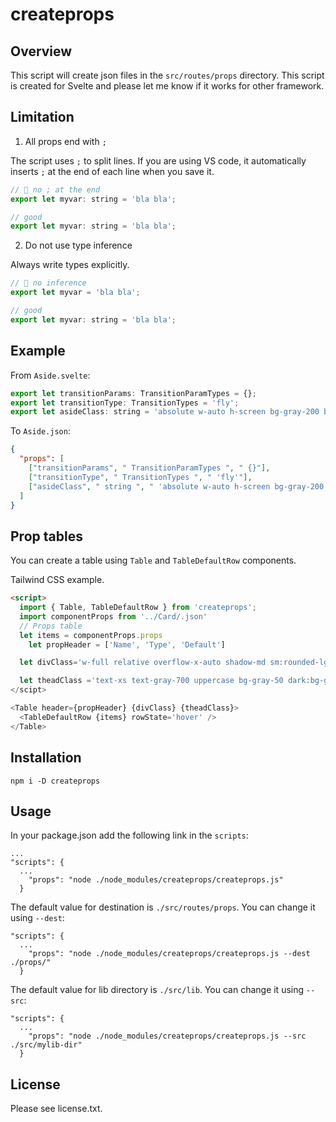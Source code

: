 # createprops

## Overview

This script will create json files in the `src/routes/props` directory. This script is created for Svelte and please let me know if it works for other framework.

## Limitation

1. All props end with `;`

The script uses `;` to split lines. If you are using VS code, it automatically inserts `;` at the end of each line when you save it.

```js
// 💩 no ; at the end
export let myvar: string = 'bla bla';

// good
export let myvar: string = 'bla bla';
```

2. Do not use type inference

Always write types explicitly.

```js
// 💩 no inference
export let myvar = 'bla bla';

// good
export let myvar: string = 'bla bla';
```

## Example

From `Aside.svelte`:

```js
export let transitionParams: TransitionParamTypes = {};
export let transitionType: TransitionTypes = 'fly';
export let asideClass: string = 'absolute w-auto h-screen bg-gray-200 border-r-2 shadow-lg';
```

To `Aside.json`:

```json
{
  "props": [
    ["transitionParams", " TransitionParamTypes ", " {}"],
    ["transitionType", " TransitionTypes ", " 'fly'"],
    ["asideClass", " string ", " 'absolute w-auto h-screen bg-gray-200 border-r-2 shadow-lg'"]
  ]
}
```

## Prop tables

You can create a table using `Table` and `TableDefaultRow` components.

Tailwind CSS example.

```html
<script>
  import { Table, TableDefaultRow } from 'createprops';
  import componentProps from '../Card/.json'
  // Props table
  let items = componentProps.props
	let propHeader = ['Name', 'Type', 'Default']

  let divClass='w-full relative overflow-x-auto shadow-md sm:rounded-lg py-4'

  let theadClass ='text-xs text-gray-700 uppercase bg-gray-50 dark:bg-gray-700 dark:text-white'
</scipt>

<Table header={propHeader} {divClass} {theadClass}>
  <TableDefaultRow {items} rowState='hover' />
</Table>
```

## Installation

```
npm i -D createprops
```

## Usage

In your package.json add the following link in the `scripts`:

```
...
"scripts": {
  ...
    "props": "node ./node_modules/createprops/createprops.js"
  }
```

The default value for destination is `./src/routes/props`. You can change it using `--dest`:

```
"scripts": {
  ...
    "props": "node ./node_modules/createprops/createprops.js --dest ./props/"
  }
```

The default value for lib directory is `./src/lib`. You can change it using `--src`:

```
"scripts": {
  ...
    "props": "node ./node_modules/createprops/createprops.js --src ./src/mylib-dir"
  }
```

## License

Please see license.txt.
